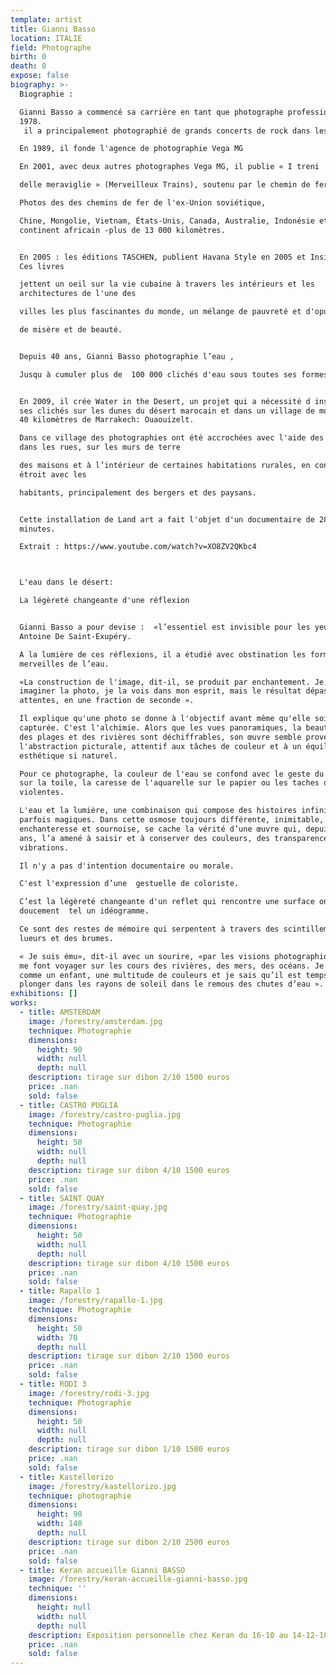 ```yaml
---
template: artist
title: Gianni Basso
location: ITALIE
field: Photographe
birth: 0
death: 0
expose: false
biography: >-
  Biographie : 

  Gianni Basso a commencé sa carrière en tant que photographe professionnel en
  1978.
   il a principalement photographié de grands concerts de rock dans les années 80 et 90

  En 1989, il fonde l'agence de photographie Vega MG 

  En 2001, avec deux autres photographes Vega MG, il publie « I treni

  delle meraviglie » (Merveilleux Trains), soutenu par le chemin de fer italien.

  Photos des des chemins de fer de l'ex-Union soviétique,

  Chine, Mongolie, Vietnam, États-Unis, Canada, Australie, Indonésie et le
  continent africain -plus de 13 000 kilomètres.


  En 2005 : les éditions TASCHEN, publient Havana Style en 2005 et Inside Cuba.
  Ces livres

  jettent un oeil sur la vie cubaine à travers les intérieurs et les
  architectures de l'une des

  villes les plus fascinantes du monde, un mélange de pauvreté et d'opulence,

  de misère et de beauté.


  Depuis 40 ans, Gianni Basso photographie l’eau ,

  Jusqu à cumuler plus de  100 000 clichés d'eau sous toutes ses formes.


  En 2009, il crée Water in the Desert, un projet qui a nécessité d installer
  ses clichés sur les dunes du désert marocain et dans un village de montagne à
  40 kilomètres de Marrakech: Ouaouizelt. 

  Dans ce village des photographies ont été accrochées avec l'aide des enfants
  dans les rues, sur les murs de terre

  des maisons et à l’intérieur de certaines habitations rurales, en contact
  étroit avec les 

  habitants, principalement des bergers et des paysans.


  Cette installation de Land art a fait l'objet d'un documentaire de 28
  minutes. 

  Extrait : https://www.youtube.com/watch?v=XO8ZV2QKbc4



  L'eau dans le désert:

  La légèreté changeante d'une réflexion


  Gianni Basso a pour devise :  «l’essentiel est invisible pour les yeux» d’
  Antoine De Saint-Exupéry.

  A la lumière de ces réflexions, il a étudié avec obstination les formes et les
  merveilles de l’eau. 

  «La construction de l'image, dit-il, se produit par enchantement. Je peux
  imaginer la photo, je la vois dans mon esprit, mais le résultat dépasse mes
  attentes, en une fraction de seconde ».

  Il explique qu'une photo se donne à l'objectif avant même qu'elle soit
  capturée. C'est l'alchimie. Alors que les vues panoramiques, la beauté absolue
  des plages et des rivières sont déchiffrables, son œuvre semble provenir de
  l'abstraction picturale, attentif aux tâches de couleur et à un équilibre
  esthétique si naturel.

  Pour ce photographe, la couleur de l'eau se confond avec le geste du couteau
  sur la toile, la caresse de l'aquarelle sur le papier ou les taches d'encre
  violentes. 

  L'eau et la lumière, une combinaison qui compose des histoires infinies et
  parfois magiques. Dans cette osmose toujours différente, inimitable,
  enchanteresse et sournoise, se cache la vérité d’une œuvre qui, depuis trente
  ans, l’a amené à saisir et à conserver des couleurs, des transparences et des
  vibrations.

  Il n'y a pas d'intention documentaire ou morale. 

  C'est l'expression d’une  gestuelle de coloriste. 

  C’est la légèreté changeante d'un reflet qui rencontre une surface ondulant
  doucement  tel un idéogramme.

  Ce sont des restes de mémoire qui serpentent à travers des scintillements, des
  lueurs et des brumes.

  « Je suis ému», dit-il avec un sourire, «par les visions photographiques qui
  me font voyager sur les cours des rivières, des mers, des océans. Je vois,
  comme un enfant, une multitude de couleurs et je sais qu’il est temps de
  plonger dans les rayons de soleil dans le remous des chutes d’eau ».
exhibitions: []
works:
  - title: AMSTERDAM
    image: /forestry/amsterdam.jpg
    technique: Photographie
    dimensions:
      height: 90
      width: null
      depth: null
    description: tirage sur dibon 2/10 1500 euros
    price: .nan
    sold: false
  - title: CASTRO PUGLIA
    image: /forestry/castro-puglia.jpg
    technique: Photographie
    dimensions:
      height: 50
      width: null
      depth: null
    description: tirage sur dibon 4/10 1500 euros
    price: .nan
    sold: false
  - title: SAINT QUAY
    image: /forestry/saint-quay.jpg
    technique: Photographie
    dimensions:
      height: 50
      width: null
      depth: null
    description: tirage sur dibon 4/10 1500 euros
    price: .nan
    sold: false
  - title: Rapallo 1
    image: /forestry/rapallo-1.jpg
    technique: Photographie
    dimensions:
      height: 50
      width: 70
      depth: null
    description: tirage sur dibon 2/10 1500 euros
    price: .nan
    sold: false
  - title: RODI 3
    image: /forestry/rodi-3.jpg
    technique: Photographie
    dimensions:
      height: 50
      width: null
      depth: null
    description: tirage sur dibon 1/10 1500 euros
    price: .nan
    sold: false
  - title: Kastellorizo
    image: /forestry/kastellorizo.jpg
    technique: photographie
    dimensions:
      height: 90
      width: 140
      depth: null
    description: tirage sur dibon 2/10 2500 euros
    price: .nan
    sold: false
  - title: Keran accueille Gianni BASSO
    image: /forestry/keran-accueille-gianni-basso.jpg
    technique: ''
    dimensions:
      height: null
      width: null
      depth: null
    description: Exposition personnelle chez Keran du 16-10 au 14-12-18
    price: .nan
    sold: false
---
```



